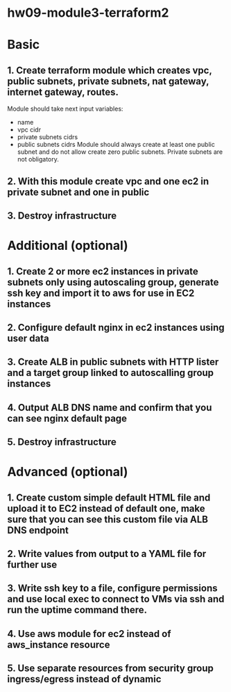 # hw09-module3-terraform2

# Basic

## 1. Create terraform module which creates vpc, public subnets, private subnets, nat gateway, internet gateway, routes.
Module should take next input variables:
- name
- vpc cidr
- private subnets cidrs
- public subnets cidrs
Module should always create at least one public subnet and do not allow create zero public subnets.
Private subnets are not obligatory.


## 2. With this module create vpc and one ec2 in private subnet and one in public

## 3. Destroy infrastructure


# Additional (optional)

## 1. Create 2 or more ec2 instances in private subnets only using autoscaling group, generate ssh key and import it to aws for use in EC2 instances

## 2. Configure default nginx in ec2 instances using user data

## 3. Create ALB in public subnets with HTTP lister and a target group linked to autoscalling group instances

## 4. Output ALB DNS name and confirm that you can see nginx default page

## 5. Destroy infrastructure


# Advanced (optional)

## 1. Create custom simple default HTML file and upload it to EC2 instead of default one, make sure that you can see this custom file via ALB DNS endpoint

## 2. Write values from output to a YAML file for further use

## 3. Write ssh key to a file, configure permissions and use local exec to connect to VMs via ssh and run the uptime command there.

## 4. Use aws module for ec2 instead of aws_instance resource

## 5. Use separate resources from security group ingress/egress instead of dynamic